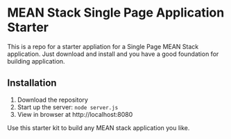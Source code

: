 # MEAN Stack Single Page Application Starter

This is a repo for a starter appliation for a Single Page MEAN Stack application. Just download and install and you have a good foundation for building application. 

## Installation
1. Download the repository
2. Start up the server: `node server.js`
3. View in browser at http://localhost:8080

Use this starter kit to build any MEAN stack application you like.